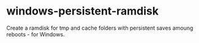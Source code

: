 # windows-persistent-ramdisk
Create a ramdisk for tmp and cache folders with persistent saves amoung reboots - for Windows.
